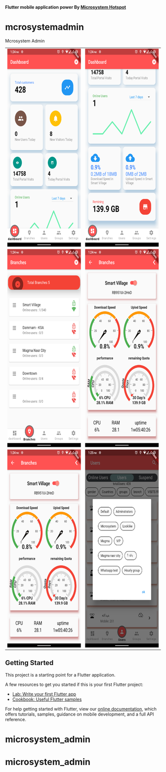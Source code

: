 **Flutter mobile application power By [Microsystem Hotspot](https://hotspot.microsystem.com.eg)**


# mcrosystemadmin

Mcrosystem Admin


<table>
  <tr>
    <td> <img src="https://raw.githubusercontent.com/a-elmohamady/WiFi-Admin/main/screenshot/screenshot-20210306132417.png"  alt="1" width = 360px height = 640px ></td>
    <td> <img src="https://raw.githubusercontent.com/a-elmohamady/WiFi-Admin/main/screenshot/screenshot-20210306132428.png"  alt="1" width = 360px height = 640px ></td>

   </tr> 
  
   <tr>
    <td> <img src="https://raw.githubusercontent.com/a-elmohamady/WiFi-Admin/main/screenshot/screenshot-20210306132439.png"  alt="1" width = 360px height = 640px ></td>
    <td> <img src="https://raw.githubusercontent.com/a-elmohamady/WiFi-Admin/main/screenshot/screenshot-20210306132459.png"  alt="1" width = 360px height = 640px ></td>
   </tr> 
   
   <tr>
    <td> <img src="https://raw.githubusercontent.com/a-elmohamady/WiFi-Admin/main/screenshot/screenshot-20210306132459.png"  alt="1" width = 360px height = 640px ></td>
    <td> <img src="https://raw.githubusercontent.com/a-elmohamady/WiFi-Admin/main/screenshot/screenshot-20210306132549.png"  alt="1" width = 360px height = 640px ></td>
   </tr> 
   
</table>


## Getting Started

This project is a starting point for a Flutter application.

A few resources to get you started if this is your first Flutter project:

- [Lab: Write your first Flutter app](https://flutter.dev/docs/get-started/codelab)
- [Cookbook: Useful Flutter samples](https://flutter.dev/docs/cookbook)

For help getting started with Flutter, view our
[online documentation](https://flutter.dev/docs), which offers tutorials,
samples, guidance on mobile development, and a full API reference.
# microsystem_admin
# microsystem_admin
